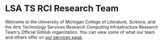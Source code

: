 # LSA TS RCI Research Team

Welcome to the University of Michigan College of Literature, Science, and the Arts Technology Services Research Computing Infrastructure Research Team's Official GitHub organization. You can view some of what our team and others offer on [our services page](https://lsa.umich.edu/technology-services/services/research-tools.html).

